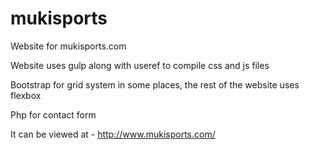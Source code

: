 # mukisports
Website for mukisports.com

Website uses gulp along with useref to compile css and js files

Bootstrap for grid system in some places, the rest of the website uses flexbox

Php for contact form

It can be viewed at - http://www.mukisports.com/
